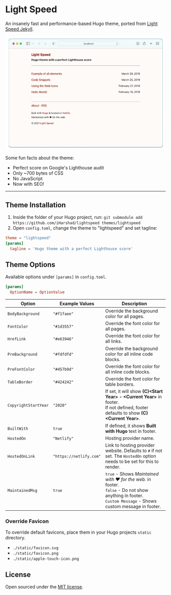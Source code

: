 # Light Speed

An insanely fast and performance-based Hugo theme, ported from [Light Speed Jekyll](https://github.com/bradleytaunt/lightspeed).

![Theme Preview](Screenshot.png)

Some fun facts about the theme:

* Perfect score on Google's Lighthouse audit
* Only ~700 bytes of CSS
* No JavaScript
* Now with SEO!

-----
## Theme Installation
1. Inside the folder of your Hugo project, run: `git submodule add https://github.com/iHarshad/lightspeed themes/lightspeed`
2. Open `config.toml`, change the theme to "lightspeed" and set tagline:

```toml
theme = "lightspeed"
[params]
  tagline = 'Hugo theme with a perfect Lighthouse score'
```

## Theme Options
Available options under `[params]` in `config.toml`.
```toml
[params]
  OptionName = OptionValue
```

| Option               | Example Values          | Description |
| -------------------- | ----------------------- | ----------- |
| `BodyBackground`     | `"#f1faee"`             | Override the background color for all pages. |
| `FontColor`          | `"#1d3557"`             | Override the font color for all pages. |
| `HrefLink`           | `"#e63946"`             | Override the font color for all links. |
| `PreBackground`      | `"#fdfdfd"`               | Override the background color for all inline code blocks. |
| `PreFontColor`       | `"#457b9d"`             | Override the font color for all inline code blocks. |
| `TableBorder`        | `"#424242"`             | Override the font color for table borders. |
| `CopyrightStartYear` | `"2020"`                |  If set, it will show **(C)&lt;Start Year&gt; - &lt;Current Year&gt;** in footer.<br>If not defined, footer defaults to show **(C) &lt;Current Year&gt;**. |
| `BuiltWith`          | `true`                  |  If defined, it shows **Built with Hugo** text in footer. |
| `HostedOn`           | `"Netlify"`             | Hosting provider name. |
| `HostedOnLink`       | `"https://netlify.com"` | Link to hosting provider website. Defaults to `#` if not set. The `HostedOn` option needs to be set for this to render. |
| `MaintainedMsg`      | `true`                  | `true` - Shows _Maintained with &hearts; for the web._ in footer.<br>`false` - Do not show anything in footer.<br>`Custom Message` - Shows custom message in footer. |

### Override Favicon
To override default favicons, place them in your Hugo projects `static` directory.
 * `./static/favicon.svg`
 * `./static/favicon.png`
 * `./static/apple-touch-icon.png`

## License
Open sourced under the [MIT license](LICENSE).
